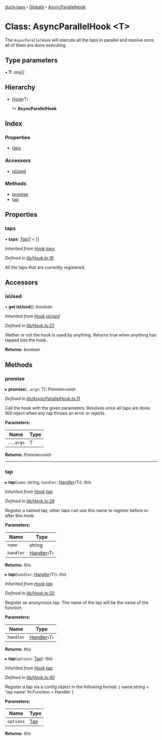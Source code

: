 [duck-taps](../README.md) › [Globals](../globals.md) › [AsyncParallelHook](asyncparallelhook.md)

# Class: AsyncParallelHook <**T**>

The `AsyncParallelHook` will execute all the taps in parallel and resolve once all of them are done executing.

## Type parameters

▪ **T**: *any[]*

## Hierarchy

* [Hook](hook.md)‹T›

  ↳ **AsyncParallelHook**

## Index

### Properties

* [taps](asyncparallelhook.md#taps)

### Accessors

* [isUsed](asyncparallelhook.md#isused)

### Methods

* [promise](asyncparallelhook.md#promise)
* [tap](asyncparallelhook.md#tap)

## Properties

###  taps

• **taps**: *[Tap](../interfaces/tap.md)[]* = []

*Inherited from [Hook](hook.md).[taps](hook.md#taps)*

*Defined in [lib/Hook.ts:16](https://github.com/JonasKruckenberg/duck-taps/blob/a577125/lib/Hook.ts#L16)*

All the taps that are currently registered.

## Accessors

###  isUsed

• **get isUsed**(): *boolean*

*Inherited from [Hook](hook.md).[isUsed](hook.md#isused)*

*Defined in [lib/Hook.ts:22](https://github.com/JonasKruckenberg/duck-taps/blob/a577125/lib/Hook.ts#L22)*

Wether or not the hook is used by anything.
Returns true when anything has tapped into the hook.

**Returns:** *boolean*

## Methods

###  promise

▸ **promise**(...`args`: T): *Promise‹void›*

*Defined in [lib/AsyncParallelHook.ts:11](https://github.com/JonasKruckenberg/duck-taps/blob/a577125/lib/AsyncParallelHook.ts#L11)*

Call the hook with the given parameters. Resolves once all taps are done.
Will reject when any tap throws an error or rejects.

**Parameters:**

Name | Type |
------ | ------ |
`...args` | T |

**Returns:** *Promise‹void›*

___

###  tap

▸ **tap**(`name`: string, `handler`: [Handler](../globals.md#handler)‹T›): *this*

*Inherited from [Hook](hook.md).[tap](hook.md#tap)*

*Defined in [lib/Hook.ts:28](https://github.com/JonasKruckenberg/duck-taps/blob/a577125/lib/Hook.ts#L28)*

Register a named tap, other taps can use this name to register before or after this hook.

**Parameters:**

Name | Type |
------ | ------ |
`name` | string |
`handler` | [Handler](../globals.md#handler)‹T› |

**Returns:** *this*

▸ **tap**(`handler`: [Handler](../globals.md#handler)‹T›): *this*

*Inherited from [Hook](hook.md).[tap](hook.md#tap)*

*Defined in [lib/Hook.ts:32](https://github.com/JonasKruckenberg/duck-taps/blob/a577125/lib/Hook.ts#L32)*

Register an anonymous tap. The name of the tap will be the name of the function.

**Parameters:**

Name | Type |
------ | ------ |
`handler` | [Handler](../globals.md#handler)‹T› |

**Returns:** *this*

▸ **tap**(`options`: [Tap](../interfaces/tap.md)): *this*

*Inherited from [Hook](hook.md).[tap](hook.md#tap)*

*Defined in [lib/Hook.ts:40](https://github.com/JonasKruckenberg/duck-taps/blob/a577125/lib/Hook.ts#L40)*

Register a tap via a config object in the following format:
{
 name:string = 'tap name'
 fn:Function = Handler
}

**Parameters:**

Name | Type |
------ | ------ |
`options` | [Tap](../interfaces/tap.md) |

**Returns:** *this*
